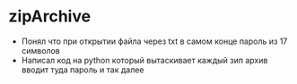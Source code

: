 # zipArchive
+ Понял что при открытии файла через txt в самом конце пароль из 17 символов
+ Написал код на python который вытаскивает каждый зип архив вводит туда пароль и так далее
